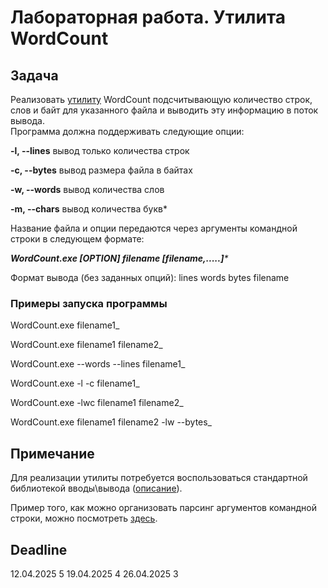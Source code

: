 # Лабораторная работа. Утилита WordCount

## Задача

Реализовать [утилиту](https://ru.wikipedia.org/wiki/%D0%A3%D1%82%D0%B8%D0%BB%D0%B8%D1%82%D0%B0) WordCount подсчитывающую количество строк, слов и байт для указанного файла и выводить эту информацию в поток вывода.  
Программа должна поддерживать следующие опции:

**-l, --lines**    вывод только количества строк

**-c, --bytes**    вывод размера файла в байтах

**-w, --words**    вывод количества слов

**-m, --chars**     вывод количества букв*

Название файла и опции передаются через аргументы командной строки в следующем формате:

_**WordCount.exe [OPTION] filename [filename,.....]***_

Формат вывода (без заданных опций):
  lines words bytes filename
  
### Примеры запуска программы

WordCount.exe filename1_

WordCount.exe filename1 filename2_

WordCount.exe --words --lines filename1_

WordCount.exe -l -c filename1_

WordCount.exe -lwc filename1 filename2_

WordCount.exe  filename1 filename2 -lw --bytes_

## Примечание

Для реализации утилиты потребуется воспользоваться стандартной библиотекой вводы\вывода ([описание](https://en.cppreference.com/w/cpp/io/basic_ifstream)).

Пример того, как можно организовать  парсинг аргументов командной строки, можно посмотреть [здесь](http://www.cplusplus.com/articles/DEN36Up4/).

## Deadline

12.04.2025 5
19.04.2025 4
26.04.2025 3
